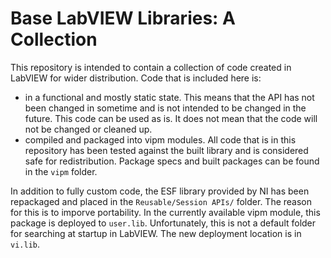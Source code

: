 # Base LabVIEW Libraries: A Collection

This repository is intended to contain a collection of code created in LabVIEW for wider distribution.  Code that is included here is:

* in a functional and mostly static state.  This means that the API has not been changed in sometime and is not intended to be changed in the future.  This code can be used as is.  It does not mean that the code will not be changed or cleaned up.
* compiled and packaged into vipm modules.  All code that is in this repository has been tested against the built library and is considered safe for redistribution.  Package specs and built packages can be found in the ``vipm`` folder.

In addition to fully custom code, the ESF library provided by NI has been repackaged and placed in the ``Reusable/Session APIs/`` folder.  The reason for this is to imporve portability.  In the currently available vipm module, this package is deployed to ``user.lib``.  Unfortunately, this is not a default folder for searching at startup in LabVIEW.  The new deployment location is in ``vi.lib``.
